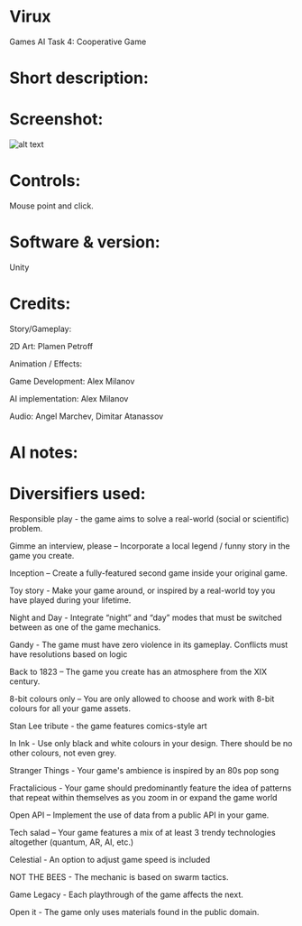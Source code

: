 # Virux
Games AI Task 4: Cooperative Game

# Short description:


# Screenshot:
![alt text](https: "Title screen")

# Controls:

Mouse point and click.


# Software & version:

Unity 


# Credits:

Story/Gameplay: 

2D Art: Plamen Petroff

Animation / Effects: 

Game Development: Alex Milanov

AI implementation: Alex Milanov

Audio: Angel Marchev, Dimitar Atanassov

# AI notes:


# Diversifiers used:

Responsible play - the game aims to solve a real-world (social or scientific) problem.

Gimme an interview, please – Incorporate a local legend / funny story in the game you create.

Inception – Create a fully-featured second game inside your original game.

Toy story - Make your game around, or inspired by a real-world toy you have played during your lifetime.

Night and Day - Integrate “night” and “day” modes that must be switched between as one of the game mechanics.

Gandy - The game must have zero violence in its gameplay. Conflicts must have resolutions based on logic

Back to 1823 – The game you create has an atmosphere from the XIX century.

8-bit colours only – You are only allowed to choose and work with 8-bit colours for all your game assets.

Stan Lee tribute - the game features comics-style art

In Ink - Use only black and white colours in your design. There should be no other colours, not even grey.

Stranger Things - Your game's ambience is inspired by an 80s pop song

Fractalicious - Your game should predominantly feature the idea of patterns that repeat within themselves as you zoom in or expand the game world

Open API – Implement the use of data from a public API in your game.

Tech salad – Your game features a mix of at least 3 trendy technologies altogether (quantum, AR, AI, etc.)

Celestial - An option to adjust game speed is included

NOT THE BEES - The mechanic is based on swarm tactics.

Game Legacy - Each playthrough of the game affects the next.

Open it - The game only uses materials found in the public domain.





